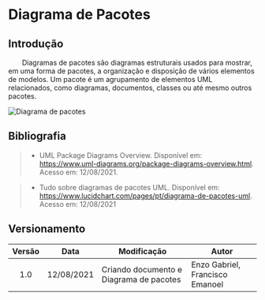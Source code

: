 # Diagrama de Pacotes

## Introdução

&emsp;&emsp;Diagramas de pacotes são diagramas estruturais usados para mostrar, em uma forma de pacotes, a organização e disposição de vários elementos de modelos. Um pacote é um agrupamento de elementos UML relacionados, como diagramas, documentos, classes ou até mesmo outros pacotes.

![Diagrama de pacotes](https://raw.githubusercontent.com/UnBArqDsw2021-1/2021.1_G6_Curumim/doc/56_diagrama-de-pacote/docs/assets/imagens/diagrama-de-pacotes/Diagrama%20de%20pacotes.png)


## Bibliografia
> - UML Package Diagrams Overview. Disponível em: https://www.uml-diagrams.org/package-diagrams-overview.html. Acesso em: 12/08/2021.

> - Tudo sobre diagramas de pacotes UML. Disponível em:
https://www.lucidchart.com/pages/pt/diagrama-de-pacotes-uml. Acesso em: 12/08/2021

## Versionamento
| Versão | Data | Modificação | Autor |
| :-: | -- | -- | -- |
|1.0| 12/08/2021 | Criando documento e Diagrama de pacotes | Enzo Gabriel, Francisco Emanoel  |